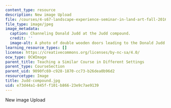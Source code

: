 ```yaml
---
content_type: resource
description: New image Upload
file: /courses/4-s67-landscape-experience-seminar-in-land-art-fall-2016/e73d44a1845ff101b86623e9c7ae9139_Judd-compound.jpg
file_type: image/jpeg
image_metadata:
  caption: Channeling Donald Judd at the Judd compound.
  credit: ''
  image-alt: A photo of double wooden doors leading to the Donald Judd compound.
learning_resource_types: []
license: https://creativecommons.org/licenses/by-nc-sa/4.0/
ocw_type: OCWImage
parent_title: Teaching a Similar Course in Different Settings
parent_type: CourseSection
parent_uid: 9090fc69-c928-1870-cc73-b26dea0b96d2
resourcetype: Image
title: Judd-compound.jpg
uid: e73d44a1-845f-f101-b866-23e9c7ae9139
---
```

New image Upload